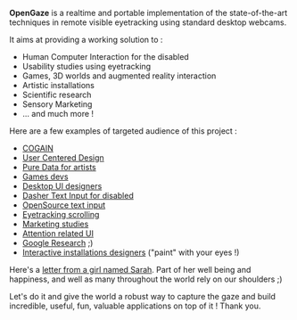 **OpenGaze** is a realtime and portable implementation of the state-of-the-art techniques in remote visible eyetracking using standard desktop webcams.

It aims at providing a working solution to :
  * Human Computer Interaction for the disabled
  * Usability studies using eyetracking
  * Games, 3D worlds and augmented reality interaction
  * Artistic installations
  * Scientific research
  * Sensory Marketing
  * ... and much more !

Here are a few examples of targeted audience of this project :
  * [COGAIN](http://www.cogain.org/)
  * [User Centered Design](http://www.youtube.com/watch?v=_SWVdTBFMJk)
  * [Pure Data for artists](http://puredata.info/)
  * [Games devs](http://www.sciencedaily.com/releases/2006/08/060818005632.htm)
  * [Desktop UI designers](http://live.gnome.org/CamTrack)
  * [Dasher Text Input for disabled](http://www.youtube.com/watch?v=wpOxbesRNBc)
  * [OpenSource text input](http://www.alphaworks.ibm.com/tech/headpointer)
  * [Eyetracking scrolling](http://www.freepatentsonline.com/5850211.html)
  * [Marketing studies](http://www.youtube.com/watch?v=lo_a2cfBUGc)
  * [Attention related UI](http://www.youtube.com/watch?v=KEHEEPG1J5g)
  * [Google Research](http://laura.granka.com/research.html) ;)
  * [Interactive installations designers](http://www.artcom.de/images/stories/2_pro_zerseher/zerseher_lrg.mov) ("paint" with your eyes !)


Here's a [letter from a girl named Sarah](http://www.cogain.org/user_involvement/users/letter-from-sarah).
Part of her well being and happiness, and well as many throughout the world rely on our shoulders ;)

Let's do it and give the world a robust way to capture the gaze and build incredible, useful, fun, valuable applications on top of it !
Thank you.